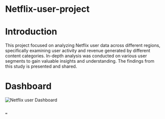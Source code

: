 # Netflix-user-project

# Introduction
This project focused on analyzing Netflix user data across different regions, specifically examining user activity and revenue generated by different content categories. In-depth analysis was conducted on various user segments to gain valuable insights and understanding. The findings from this study is presented and shared.

# Dashboard

																																		
![Netflix user Dashboard](https://github.com/Bishalg27/Netflix-user-project/assets/107564589/4a9d6c40-3c3e-4e52-a2bd-dc1a1345d135)
																																				
																																				
																																				
																																				
																																				
																																				
																									
																																				
																																				
																																				
																																				
																																				
																																				
																																				
																																				
																																				
																																				
																																				
																																				
																																				
																																				
																																				
																																				
																																				
																																				
																																				
																																				
																																				
																																				
																																				
																																				
																																				
																																				=
																											
																																	
																																	
																										
																																
																																	
																																	
																																	
																																	
																																	
																																	
																																	
